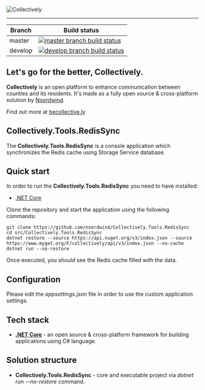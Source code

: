 ![Collectively](https://github.com/noordwind/Collectively/blob/master/assets/collectively_logo.png)

----------------

|Branch             |Build status                                                  
|-------------------|-----------------------------------------------------
|master             |[![master branch build status](https://api.travis-ci.org/noordwind/Collectively.Tools.RedisSync.svg?branch=master)](https://travis-ci.org/noordwind/Collectively.Tools.RedisSync)
|develop            |[![develop branch build status](https://api.travis-ci.org/noordwind/Collectively.Tools.RedisSync.svg?branch=develop)](https://travis-ci.org/noordwind/Collectively.Tools.RedisSync/branches)

**Let's go for the better, Collectively​​.**
----------------

**Collectively** is an open platform to enhance communication between counties and its residents​. It's made as a fully open source & cross-platform solution by [Noordwind](https://noordwind.com).

Find out more at [becollective.ly](http://becollective.ly)

**Collectively.Tools.RedisSync**
----------------

The **Collectively.Tools.RedisSync** is a console application which synchronizes the Redis cache using Storage Service database.


**Quick start**
----------------

In order to run the **Collectively.Tools.RedisSync** you need to have installed:
- [.NET Core](https://dotnet.github.io)

Clone the repository and start the application using the following commands:

```
git clone https://github.com/noordwind/Collectively.Tools.RedisSync
cd src/Collectively.Tools.RedisSync
dotnet restore --source https://api.nuget.org/v3/index.json --source https://www.myget.org/F/collectively/api/v3/index.json --no-cache
dotnet run --no-restore
```

Once executed, you should see the Redis cache filled with the data.


**Configuration**
----------------

Please edit the *appsettings.json* file in order to use the custom application settings.

**Tech stack**
----------------
- **[.NET Core](https://dotnet.github.io)** - an open source & cross-platform framework for building applications using C# language.

**Solution structure**
----------------
- **Collectively.Tools.RedisSync** - core and executable project via *dotnet run --no-restore* command.